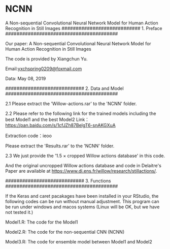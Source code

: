 # NCNN
A Non-sequential Convolutional Neural Network Model for Human Action Recognition in Still Images
############################ 1. Preface ########################################

Our paper: A Non-sequential Convolutional Neural Network Model for Human Action Recognition in Still Images

The code is provided by Xiangchun Yu.

Email:yxchspring0209@foxmail.com

Data: May 08, 2019

############################ 2. Data and Model ########################################

2.1 Please extract the 'Willow-actions.rar' to the 'NCNN' folder.

2.2 Please refer to the following link for the trained models including the best Model1 and the best Model2
Link：https://pan.baidu.com/s/1cfJZh87BelgT6-snAKGXuA

Extraction code：ieoo 

Please extract the 'Results.rar' to the 'NCNN' folder.

2.3 We just provide the '1.5 × cropped Willow actions database' in this code.

And the original uncropped Willow actions database and code in Delaitre's Paper  are available at https://www.di.ens.fr/willow/research/stillactions/.

############################ 3. Functions ########################################

If the Keras and caret pacakages have been installed in your RStudio, the following codes can be run without manual adjustment. This program can be run under windows and macos systems (Linux will be OK, but we have not tested it.)

Model1.R: The code for the Model1

Model2.R: The code for the non-sequential CNN (NCNN)

Model3.R: The code for ensemble model between Model1 and Model2
